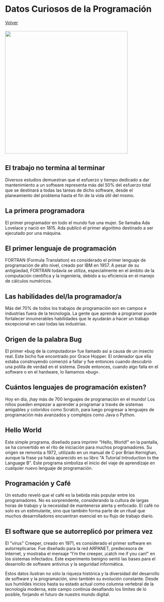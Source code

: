 # Datos Curiosos de la Programación

[Volver](./regalos.md)

<img src="https://www.adslzone.net/app/uploads-adslzone.net/2021/05/bug-1.jpg" style="width: 400px; margin: 5px 0 5px 0">

## El trabajo no termina al terminar

Diversos estudios demuestran que el esfuerzo y tiempo dedicado a dar mantenimiento a un software representa más del 50% del esfuerzo total que se destinará a todas las tareas de dicho software, desde el planeamiento del problema hasta el fin de la vida útil del mismo.

## La primera programadora

El primer programador en todo el mundo fue una mujer. Se llamaba Ada Lovelace y nació en 1815. Ada publicó el primer algoritmo destinado a ser ejecutado por una máquina.

## El primer lenguaje de programación

FORTRAN (Formula Translation) es considerado el primer lenguaje de programación de alto nivel, creado por IBM en 1957. A pesar de su antigüedad, FORTRAN todavía se utiliza, especialmente en el ámbito de la computación científica y la ingeniería, debido a su eficiencia en el manejo de cálculos numéricos.

## Las habilidades del/la programador/a

Más del 70% de todos los trabajos de programación son en campos e industrias fuera de la tecnología. La gente que aprende a programar puede fortalecer innumerables habilidades que le ayudarán a hacer un trabajo excepcional en casi todas las industrias.

## Origen de la palabra Bug

El primer «bug de la computadora» fue llamado así a causa de un insecto real. Este bicho fue encontrado por Grace Hopper. El ordenador que ella estaba construyendo comenzó a fallar y fue entonces cuando descubrió una polilla de verdad en el sistema. Desde entonces, cuando algo falla en el software o en el hardware, lo llamamos «bug».

## Cuántos lenguajes de programación existen?

Hoy en día, ¡hay más de 700 lenguajes de programación en el mundo! Los niños pueden empezar a aprender a programar a través de sistemas amigables y coloridos como Scratch, para luego progresar a lenguajes de programación más avanzados y complejos como Java o Python.

## Hello World

Este simple programa, diseñado para imprimir "Hello, World!" en la pantalla, se ha convertido en el rito de iniciación para muchos programadores. Su origen se remonta a 1972, utilizado en un manual de C por Brian Kernighan, aunque la frase ya había aparecido en su libro "A Tutorial Introduction to the Language B". Este programa simboliza el inicio del viaje de aprendizaje en cualquier nuevo lenguaje de programación.

## Programación y Café

Un estudio reveló que el café es la bebida más popular entre los programadores. No es sorprendente, considerando la cultura de largas horas de trabajo y la necesidad de mantenerse alerta y enfocado. El café no solo es un estimulante, sino que también forma parte de un ritual que muchos desarrolladores encuentran esencial en su flujo de trabajo diario.

## El software que se autorreplicó por primera vez

El "virus" Creeper, creado en 1971, es considerado el primer software en autorreplicarse. Fue diseñado para la red ARPANET, predecesora de Internet, y mostraba el mensaje “I’m the creeper, ¡catch me if you can!" en los sistemas infectados. Este experimento benigno sentó las bases para el desarrollo de software antivirus y la seguridad informática.

Estos datos ilustran no sólo la riqueza histórica y la diversidad del desarrollo de software y la programación, sino también su evolución constante. Desde sus humildes inicios hasta su estado actual como columna vertebral de la tecnología moderna, este campo continúa desafiando los límites de lo posible, forjando el futuro de nuestro mundo digital.
